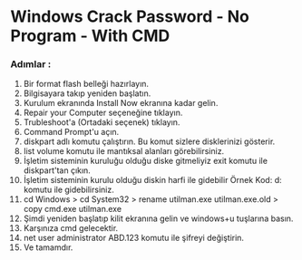 # Windows Crack Password - No Program - With CMD

<h3>Adımlar : </h3>

1. Bir format flash belleği hazırlayın.
2. Bilgisayara takıp yeniden başlatın.
3. Kurulum ekranında Install Now ekranına kadar gelin.
4. Repair your Computer seçeneğine tıklayın.
5. Trubleshoot'a (Ortadaki seçenek) tıklayın.
6. Command Prompt'u açın.
7. diskpart adlı komutu çalıştırın. Bu komut sizlere disklerinizi gösterir.
8. list volume komutu ile mantıksal alanları görebilirsiniz.
9. İşletim sisteminin kuruluğu olduğu diske gitmeliyiz exit komutu ile diskpart'tan çıkın.
10. İşletim sisteminin kurulu olduğu diskin harfi ile gidebilir Örnek Kod: d: komutu ile gidebilirsiniz.
11. cd Windows > cd System32 > rename utilman.exe utilman.exe.old > copy cmd.exe utilman.exe
12. Şimdi yeniden başlatıp kilit ekranına gelin ve windows+u tuşlarına basın.
13. Karşınıza cmd gelecektir.
14. net user administrator ABD.123 komutu ile şifreyi değiştirin.
15. Ve tamamdır.
